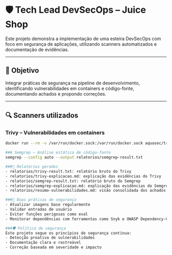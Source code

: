 # 🛡️ Tech Lead DevSecOps – Juice Shop

Este projeto demonstra a implementação de uma esteira DevSecOps com foco em segurança de aplicações, utilizando scanners automatizados e documentação de evidências.

---

## 🚀 Objetivo

Integrar práticas de segurança na pipeline de desenvolvimento, identificando vulnerabilidades em containers e código-fonte, documentando achados e propondo correções.

---

## 🔍 Scanners utilizados

### Trivy – Vulnerabilidades em containers

```bash
docker run --rm -v /var/run/docker.sock:/var/run/docker.sock aquasec/trivy image bkimminich/juice-shop

### Semgrep – Análise estática de código-fonte
semgrep --config auto --output relatorios/semgrep-result.txt

###📁 Relatórios gerados
- relatorios/trivy-result.txt: relatório bruto do Trivy
- relatorios/trivy-explicacao.md: explicação das evidências do Trivy
- relatorios/semgrep-result.txt: relatório bruto do Semgrep
- relatorios/semgrep-explicacao.md: explicação das evidências do Semgrep
- relatorios/resumo-vulnerabilidades.md: visão consolidada dos achados

###🧠 Boas práticas de segurança
- Atualizar imagens base regularmente
- Validar entradas de usuário
- Evitar funções perigosas como eval
- Monitorar dependências com ferramentas como Snyk e OWASP Dependency-Check

###🛡️ Política de segurança
Este projeto segue os princípios de segurança contínua:
- Detecção proativa de vulnerabilidades
- Documentação clara e rastreável
- Correção baseada em severidade e impacto




